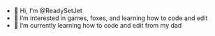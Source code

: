 - 👋 Hi, I’m @ReadySetJet
- 👀 I’m interested in games, foxes, and learning how to code and edit
- 🌱 I’m currently learning how to code and edit from my dad
<!---
ReadySetJet/ReadySetJet is a ✨ special ✨ repository because its `README.md` (this file) appears on your GitHub profile.
You can click the Preview link to take a look at your changes.
--->
